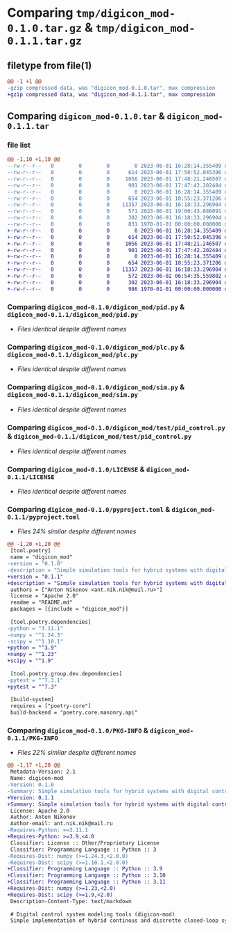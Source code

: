 # Comparing `tmp/digicon_mod-0.1.0.tar.gz` & `tmp/digicon_mod-0.1.1.tar.gz`

## filetype from file(1)

```diff
@@ -1 +1 @@
-gzip compressed data, was "digicon_mod-0.1.0.tar", max compression
+gzip compressed data, was "digicon_mod-0.1.1.tar", max compression
```

## Comparing `digicon_mod-0.1.0.tar` & `digicon_mod-0.1.1.tar`

### file list

```diff
@@ -1,10 +1,10 @@
--rw-r--r--   0        0        0        0 2023-06-01 16:28:14.355409 digicon_mod-0.1.0/digicon_mod/__init__.py
--rw-r--r--   0        0        0      614 2023-06-01 17:50:52.045396 digicon_mod-0.1.0/digicon_mod/pid.py
--rw-r--r--   0        0        0     1056 2023-06-01 17:48:21.246507 digicon_mod-0.1.0/digicon_mod/plc.py
--rw-r--r--   0        0        0      901 2023-06-01 17:47:42.202484 digicon_mod-0.1.0/digicon_mod/sim.py
--rw-r--r--   0        0        0        0 2023-06-01 16:28:14.355409 digicon_mod-0.1.0/digicon_mod/test/__init__.py
--rw-r--r--   0        0        0      654 2023-06-01 18:55:23.371206 digicon_mod-0.1.0/digicon_mod/test/pid_control.py
--rw-r--r--   0        0        0    11357 2023-06-01 16:18:33.296904 digicon_mod-0.1.0/LICENSE
--rw-r--r--   0        0        0      571 2023-06-01 19:00:43.086091 digicon_mod-0.1.0/pyproject.toml
--rw-r--r--   0        0        0      302 2023-06-01 16:18:33.296904 digicon_mod-0.1.0/README.md
--rw-r--r--   0        0        0      831 1970-01-01 00:00:00.000000 digicon_mod-0.1.0/PKG-INFO
+-rw-r--r--   0        0        0        0 2023-06-01 16:28:14.355409 digicon_mod-0.1.1/digicon_mod/__init__.py
+-rw-r--r--   0        0        0      614 2023-06-01 17:50:52.045396 digicon_mod-0.1.1/digicon_mod/pid.py
+-rw-r--r--   0        0        0     1056 2023-06-01 17:48:21.246507 digicon_mod-0.1.1/digicon_mod/plc.py
+-rw-r--r--   0        0        0      901 2023-06-01 17:47:42.202484 digicon_mod-0.1.1/digicon_mod/sim.py
+-rw-r--r--   0        0        0        0 2023-06-01 16:28:14.355409 digicon_mod-0.1.1/digicon_mod/test/__init__.py
+-rw-r--r--   0        0        0      654 2023-06-01 18:55:23.371206 digicon_mod-0.1.1/digicon_mod/test/pid_control.py
+-rw-r--r--   0        0        0    11357 2023-06-01 16:18:33.296904 digicon_mod-0.1.1/LICENSE
+-rw-r--r--   0        0        0      572 2023-06-02 06:54:35.559802 digicon_mod-0.1.1/pyproject.toml
+-rw-r--r--   0        0        0      302 2023-06-01 16:18:33.296904 digicon_mod-0.1.1/README.md
+-rw-r--r--   0        0        0      986 1970-01-01 00:00:00.000000 digicon_mod-0.1.1/PKG-INFO
```

### Comparing `digicon_mod-0.1.0/digicon_mod/pid.py` & `digicon_mod-0.1.1/digicon_mod/pid.py`

 * *Files identical despite different names*

### Comparing `digicon_mod-0.1.0/digicon_mod/plc.py` & `digicon_mod-0.1.1/digicon_mod/plc.py`

 * *Files identical despite different names*

### Comparing `digicon_mod-0.1.0/digicon_mod/sim.py` & `digicon_mod-0.1.1/digicon_mod/sim.py`

 * *Files identical despite different names*

### Comparing `digicon_mod-0.1.0/digicon_mod/test/pid_control.py` & `digicon_mod-0.1.1/digicon_mod/test/pid_control.py`

 * *Files identical despite different names*

### Comparing `digicon_mod-0.1.0/LICENSE` & `digicon_mod-0.1.1/LICENSE`

 * *Files identical despite different names*

### Comparing `digicon_mod-0.1.0/pyproject.toml` & `digicon_mod-0.1.1/pyproject.toml`

 * *Files 24% similar despite different names*

```diff
@@ -1,20 +1,20 @@
 [tool.poetry]
 name = "digicon_mod"
-version = "0.1.0"
-description = "Simple simulation tools for hybrid systems with digital control and continous process. See more details at https://github.com/ant-nik/digicon-mod"
+version = "0.1.1"
+description = "Simple simulation tools for hybrid systems with digital control and continous process. More details can be found at https://github.com/ant-nik/digicon-mod."
 authors = ["Anton Nikonov <ant.nik.nik@mail.ru>"]
 license = "Apache 2.0"
 readme = "README.md"
 packages = [{include = "digicon_mod"}]
 
 [tool.poetry.dependencies]
-python = "3.11.1"
-numpy = "^1.24.3"
-scipy = "^1.10.1"
+python = "^3.9"
+numpy = "^1.23"
+scipy = "^1.9"
 
 [tool.poetry.group.dev.dependencies]
-pytest = "^7.3.1"
+pytest = "^7.3"
 
 [build-system]
 requires = ["poetry-core"]
 build-backend = "poetry.core.masonry.api"
```

### Comparing `digicon_mod-0.1.0/PKG-INFO` & `digicon_mod-0.1.1/PKG-INFO`

 * *Files 22% similar despite different names*

```diff
@@ -1,17 +1,20 @@
 Metadata-Version: 2.1
 Name: digicon-mod
-Version: 0.1.0
-Summary: Simple simulation tools for hybrid systems with digital control and continous process. See more details at https://github.com/ant-nik/digicon-mod
+Version: 0.1.1
+Summary: Simple simulation tools for hybrid systems with digital control and continous process. More details can be found at https://github.com/ant-nik/digicon-mod.
 License: Apache 2.0
 Author: Anton Nikonov
 Author-email: ant.nik.nik@mail.ru
-Requires-Python: ==3.11.1
+Requires-Python: >=3.9,<4.0
 Classifier: License :: Other/Proprietary License
 Classifier: Programming Language :: Python :: 3
-Requires-Dist: numpy (>=1.24.3,<2.0.0)
-Requires-Dist: scipy (>=1.10.1,<2.0.0)
+Classifier: Programming Language :: Python :: 3.9
+Classifier: Programming Language :: Python :: 3.10
+Classifier: Programming Language :: Python :: 3.11
+Requires-Dist: numpy (>=1.23,<2.0)
+Requires-Dist: scipy (>=1.9,<2.0)
 Description-Content-Type: text/markdown
 
 # Digital control system modeling tools (digicon-mod)
 Simple implementation of hybrid continous and discrette closed-loop systems modeling tools based on ordinary differential equations solver (continous part of the system) and a custom python program with control logic (discrete part of the system).
```

